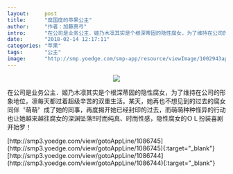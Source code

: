 ```yaml
---
layout:     post
title:      "腐国度的苹果公主"
author:     "作者：加藤真弓"
intro:      "在公司是业务公主．姬乃木凛其实是个根深蒂固的隐性腐女，为了维持在公司的形象地位，凛每天都过着超级辛苦的双重生活。某天，她再也不想见到的过去的腐女同伴〝萌萌〞成了她的同事，再度揭开她已经封印的过去，而萌萌种种怪异的行动也让她越来越往腐女的深渊坠落!!时而纯真、时而性感，隐性腐女的ＯＬ扮装喜剧开始罗！"
date:       "2018-02-14 12:17:11"
categories: "苹果"
tags:       "公主"
image:      "http://smp.yoedge.com/smp-app/resource/viewImage/1002943appline.png"
---
```

<div style="text-align: center">
<p><img src="http://smp.yoedge.com/smp-app/resource/viewImage/1002943appline.png"/></p>
</div>
<p class="post-meta">
<span>在公司是业务公主．姬乃木凛其实是个根深蒂固的隐性腐女，为了维持在公司的形象地位，凛每天都过着超级辛苦的双重生活。某天，她再也不想见到的过去的腐女同伴〝萌萌〞成了她的同事，再度揭开她已经封印的过去，而萌萌种种怪异的行动也让她越来越往腐女的深渊坠落!!时而纯真、时而性感，隐性腐女的ＯＬ扮装喜剧开始罗！</span>
</p>
[http://smp3.yoedge.com/view/gotoAppLine/1086745](http://smp3.yoedge.com/view/gotoAppLine/1086745){:target="_blank"}
[http://smp3.yoedge.com/view/gotoAppLine/1086744](http://smp3.yoedge.com/view/gotoAppLine/1086744){:target="_blank"}



